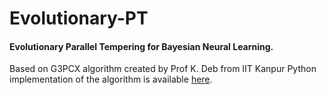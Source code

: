 # Evolutionary-PT
#### Evolutionary Parallel Tempering for Bayesian Neural Learning.

Based on G3PCX algorithm created by Prof K. Deb from IIT Kanpur
Python implementation of the algorithm is available [here](https://github.com/rohitash-chandra/G3PCX-evoalg-py
"G3PCX").

